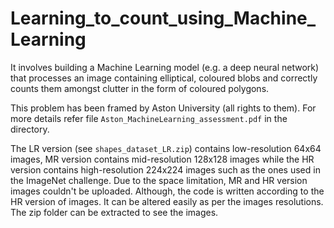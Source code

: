 # Learning_to_count_using_Machine_Learning
It involves building a Machine Learning model (e.g. a deep neural network) that processes an image containing elliptical, coloured blobs and correctly counts them amongst clutter in the form of coloured polygons.
 
 This problem has been framed by Aston University (all rights to them). For more details refer file ```Aston_MachineLearning_assessment.pdf``` in the directory.

The LR version (see ```shapes_dataset_LR.zip```) contains low-resolution 64x64 images, MR version contains mid-resolution 128x128 images while the HR version contains high-resolution 224x224 images such as the ones used in the ImageNet challenge. Due to the space limitation, MR and HR version images couldn't be uploaded. Although, the code is written according to the HR version of images. It can be altered easily as per the images resolutions. The zip folder can be extracted to see the images.
